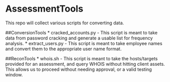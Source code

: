 # AssessmentTools
This repo will collect various scripts for converting data.

##ConversionTools
	* cracked_accounts.py - This script is meant to take data from password cracking and generate a usable list for frequency analysis. 
	* extract_users.py - This script is meant to take employee names and convert them to the appropriate user name format.
	
##ReconTools
	* whois.sh - This script is meant to take the hosts/targets provided for an assessment, and query WHOIS without hitting client assets. This allows us to proceed without needing approval, or a valid testing window.  